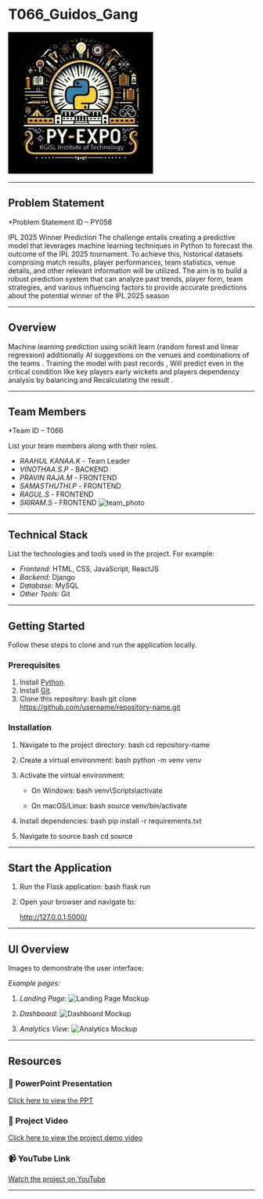 # T066_Guidos_Gang
![PyExpo Logo](media/pyexpo-logo.png)

---

## Problem Statement

*Problem Statement ID – PY058

IPL 2025 Winner Prediction
        The challenge entails creating a predictive model that leverages machine learning techniques in Python to forecast the outcome of the IPL 2025 tournament. To achieve this, historical datasets comprising match results, player performances, team statistics, venue details, and other relevant information will be utilized. The aim is to build a robust prediction system that can analyze past trends, player form, team strategies, and various influencing factors to provide accurate predictions about the potential winner of the IPL 2025 season

---

## Overview

Machine learning prediction using scikit learn (random forest and linear regression) additionally AI suggestions on the venues and combinations of the teams . Training the model with past records , Will predict even in the critical condition like key players early wickets and players dependency analysis by balancing and Recalculating the result .


---

## Team Members

*Team ID – T066

List your team members along with their roles.

- *RAAHUL KANAA.K* - Team Leader
- *VINOTHAA.S.P* - BACKEND
- *PRAVIN RAJA.M* - FRONTEND
- *SAMASTHUTHI.P* - FRONTEND
- *RAGUL.S* - FRONTEND
- *SRIRAM.S* - FRONTEND
![team_photo](images/team_photo.png)

---

## Technical Stack

List the technologies and tools used in the project. For example:

- *Frontend:* HTML, CSS, JavaScript, ReactJS
- *Backend:* Django
- *Database:* MySQL
- *Other Tools:*  Git

---

## Getting Started

Follow these steps to clone and run the application locally.

### Prerequisites

1. Install [Python](https://www.python.org/downloads/).
2. Install [Git](https://git-scm.com/).
3. Clone this repository:
   bash
   git clone https://github.com/username/repository-name.git
   

### Installation

1. Navigate to the project directory:
   bash
   cd repository-name
   
2. Create a virtual environment:
   bash
   python -m venv venv
   
3. Activate the virtual environment:
   - On Windows:
     bash
     venv\Scripts\activate
     
   - On macOS/Linux:
     bash
     source venv/bin/activate
     
4. Install dependencies:
   bash
   pip install -r requirements.txt
   
5. Navigate to source
   bash
   cd source
   

---

## Start the Application

1. Run the Flask application:
   bash
   flask run
   
2. Open your browser and navigate to:
   
   http://127.0.0.1:5000/
   

---

## UI Overview

Images to demonstrate the user interface:

*Example pages:*

1. *Landing Page:*
   ![Landing Page Mockup](media/LoadingPage.png)

2. *Dashboard:*
   ![Dashboard Mockup](media/DashBoard.png)

3. *Analytics View:*
   ![Analytics Mockup](media/Analytics.png)

---

## Resources

### 📄 PowerPoint Presentation
[Click here to view the PPT](insert-drive-link-here)

### 🎥 Project Video
[Click here to view the project demo video](insert-drive-link-here)

### 📹 YouTube Link
[Watch the project on YouTube](insert-youtube-link-here)

---
